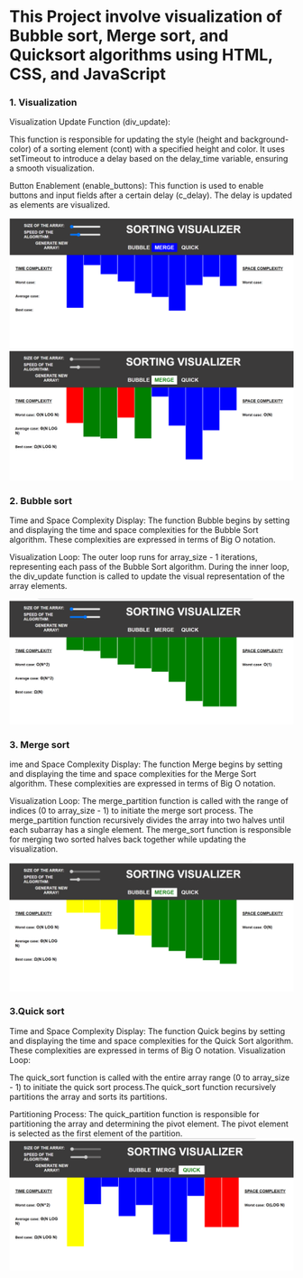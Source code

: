 <h1>This Project involve visualization of  Bubble sort, Merge sort, and Quicksort algorithms using HTML, CSS, and JavaScript</h1>

<h3>1. Visualization </h3>
<p>Visualization Update Function (div_update):
  
This function is responsible for updating the style (height and background-color) of a sorting element (cont) with a specified height and color.
It uses setTimeout to introduce a delay based on the delay_time variable, ensuring a smooth visualization.
  
Button Enablement (enable_buttons):
This function is used to enable buttons and input fields after a certain delay (c_delay). The delay is updated as elements are visualized.
</p>
<img src="https://github.com/NinjaMohit/JAVAScript_Project/blob/main/SortingVisualization_Algo/images/img1.png?raw=true">
<img src="https://github.com/NinjaMohit/JAVAScript_Project/blob/main/SortingVisualization_Algo/images/img2.png?raw=true">
<br>

<h3>2. Bubble sort</h3>
<p>
Time and Space Complexity Display:
The function Bubble begins by setting and displaying the time and space complexities for the Bubble Sort algorithm. These complexities are expressed in terms of Big O notation.

Visualization Loop:
The outer loop runs for array_size - 1 iterations, representing each pass of the Bubble Sort algorithm.
During the inner loop, the div_update function is called to update the visual representation of the array elements.</p>
<img src="https://github.com/NinjaMohit/JAVAScript_Project/blob/main/SortingVisualization_Algo/images/img3.png?raw=true">
<br>

<h3>3. Merge sort</h3>
<p>ime and Space Complexity Display:
The function Merge begins by setting and displaying the time and space complexities for the Merge Sort algorithm. These complexities are expressed in terms of Big O notation.

Visualization Loop:
The merge_partition function is called with the range of indices (0 to array_size - 1) to initiate the merge sort process.
The merge_partition function recursively divides the array into two halves until each subarray has a single element.
The merge_sort function is responsible for merging two sorted halves back together while updating the visualization.</p>
<img src="https://github.com/NinjaMohit/JAVAScript_Project/blob/main/SortingVisualization_Algo/images/img6.png">
<br>


<h3>3.Quick sort</h3>
<p>Time and Space Complexity Display:
The function Quick begins by setting and displaying the time and space complexities for the Quick Sort algorithm. These complexities are expressed in terms of Big O notation.
Visualization Loop:

The quick_sort function is called with the entire array range (0 to array_size - 1) to initiate the quick sort process.The quick_sort function recursively partitions the array and sorts its partitions.

Partitioning Process:
The quick_partition function is responsible for partitioning the array and determining the pivot element.
The pivot element is selected as the first element of the partition.
<img src="https://github.com/NinjaMohit/JAVAScript_Project/blob/main/SortingVisualization_Algo/images/img7.png">
